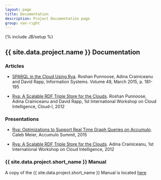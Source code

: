```yaml
---
layout: page
title: Documentation
description: Project Documentation page
group: nav-right
---
```

<!--
{% comment %}
Licensed to the Apache Software Foundation (ASF) under one or more
contributor license agreements.  See the NOTICE file distributed with
this work for additional information regarding copyright ownership.
The ASF licenses this file to you under the Apache License, Version 2.0
(the "License"); you may not use this file except in compliance with
the License.  You may obtain a copy of the License at

http://www.apache.org/licenses/LICENSE-2.0

Unless required by applicable law or agreed to in writing, software
distributed under the License is distributed on an "AS IS" BASIS,
WITHOUT WARRANTIES OR CONDITIONS OF ANY KIND, either express or implied.
See the License for the specific language governing permissions and
limitations under the License.
{% endcomment %}
-->
{% include JB/setup %}

## {{ site.data.project.name }} Documentation

### Articles

* [SPARQL in the Cloud Using Rya](http://www.usna.edu/Users/CS/adina/research/Rya_ISjournal2013.pdf). Roshan Punnoose, Adina Crainiceanu and David Rapp, Information Systems. Volume 48, March 2015, p. 181-195

* [Rya: A Scalable RDF Triple Store for the Clouds](http://www.usna.edu/Users/cs/adina/research/Rya_CloudI2012.pdf). Roshan Punnoose, Adina Crainiceanu and David Rapp, 1st International Workshop on Cloud Intelligence, Cloud-I, 2012


### Presentations


* [Rya: Optimizations to Support Real Time Graph Queries on Accumulo](http://accumulosummit.com/program/talks/rya-optimizations-to-support-real-time-graph-queries-on-accumulo/). Caleb Meier, Accumulo Summit, 2015

* [Rya: A Scalable RDF Triple Store for the Clouds](http://eric.univ-lyon2.fr/cloud-i/wp-content/uploads/2012/09/4-Rya_ICould2012.pdf). Adina Crainiceanu, 1st International Workshop on Cloud Intelligence, 2012


### {{ site.data.project.short_name }} Manual

A copy of the {{ site.data.project.short_name }} Manual is located [here](https://github.com/apache/incubator-rya/blob/master/extras/rya.manual/src/site/markdown/index.md) 



